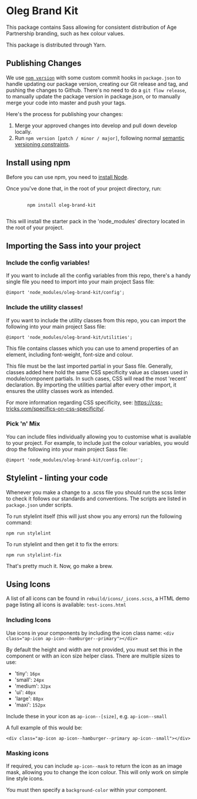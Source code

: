 # Oleg Brand Kit

This package contains Sass allowing for consistent distribution of Age Partnership branding, such as hex colour values.

This package is distributed through Yarn.

## Publishing Changes
We use [`npm version`](https://docs.npmjs.com/cli/v6/commands/npm-version) with some custom commit hooks in `package.json` to handle updating our package version, creating our Git release and tag, and pushing the changes to Github. There's no need to do a `git flow release`, to manually update the package version in package.json, or to manually merge your code into master and push your tags.

Here's the process for publishing your changes:
1. Merge your approved changes into develop and pull down develop locally.
2. Run `npm version [patch / minor / major]`, following normal [semantic versioning constraints](https://semver.org/).

## Install using npm

Before you can use npm, you need to [install Node](https://nodejs.org/en/download/).

Once you've done that, in the root of your project directory, run:

<pre>
    <code>
        npm install oleg-brand-kit
    </code>
</pre>

This will install the starter pack in the 'node_modules' directory located in the root of your project.

## Importing the Sass into your project

### Include the config variables!

If you want to include all the config variables from this repo, there's a handy single file you need to import into your main project Sass file:

`@import 'node_modules/oleg-brand-kit/config';`

### Include the utility classes!

If you want to include the utility classes from this repo, you can import the following into your main project Sass file:

`@import 'node_modules/oleg-brand-kit/utilities';`

This file contains classes which you can use to amend properties of an element, including font-weight, font-size and colour.

This file must be the last imported partial in your Sass file. Generally, classes added here hold the same CSS specificity value as classes used in module/component partials. In such cases, CSS will read the most 'recent' declaration. By importing the utilities partial after every other import, it ensures the utility classes work as intended.

For more information regarding CSS specificity, see: https://css-tricks.com/specifics-on-css-specificity/.

### Pick 'n' Mix

You can include files individually allowing you to customise what is available to your project. For example, to include just the colour variables, you would drop the following into your main project Sass file:

`@import 'node_modules/oleg-brand-kit/config.colour';`

## Stylelint - linting your code

Whenever you make a change to a .scss file you should run the scss linter to check it follows our standards and conventions. The scripts are listed in `package.json` under scripts.

To run stylelint itself (this will just show you any errors) run the following command:

`npm run stylelint`

To run stylelint and then get it to fix the errors:

`npm run stylelint-fix`


That's pretty much it. Now, go make a brew.

## Using Icons

A list of all icons can be found in `rebuild/icons/_icons.scss`, a HTML demo page listing all icons is available: `test-icons.html`

### Including Icons

Use icons in your components by including the icon class name: `<div class="ap-icon ap-icon--hamburger--primary"></div>`

By default the height and width are not provided, you must set this in the component or with an icon size helper class. There are multiple sizes to use:

* 'tiny': `16px`
* 'small': `24px`
* 'medium': `32px`
* 'ui': `40px`
* 'large': `88px`
* 'maxi': `152px`

Include these in your icon as `ap-icon--[size]`, e.g. `ap-icon--small`

A full example of this would be:

`<div class="ap-icon ap-icon--hamburger--primary ap-icon--small"></div>`


### Masking icons

If required, you can include `ap-icon--mask` to return the icon as an image mask, allowing you to change the icon colour. This will only work on simple line style icons.

You must then specify a `background-color` within your component.